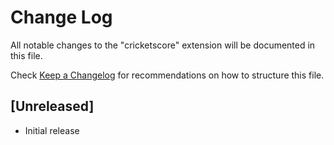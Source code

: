 # Change Log

All notable changes to the "cricketscore" extension will be documented in this file.

Check [Keep a Changelog](http://keepachangelog.com/) for recommendations on how to structure this file.

## [Unreleased]

- Initial release